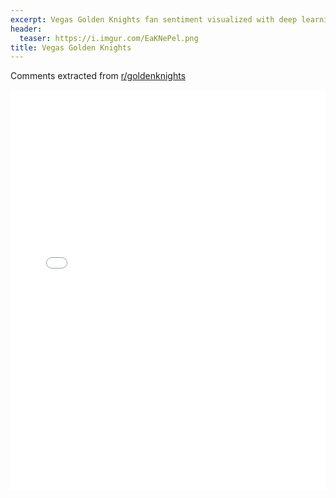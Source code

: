 ```yaml
---
excerpt: Vegas Golden Knights fan sentiment visualized with deep learning.
header:
  teaser: https://i.imgur.com/EaKNePel.png
title: Vegas Golden Knights
---
```


Comments extracted from [r/goldenknights](https://reddit.com/r/goldenknights)
<iframe id="igraph" scrolling="no" style="border:none;" seamless="seamless" src="/plots/NHL/VEG.html" height="640" width="100%"></iframe>